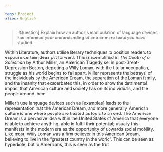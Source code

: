 ```yaml
---

tags: Project 
alias: English
---
```


> [!Question] 
> Explain how an author's manipulation of language devices has informed your understanding of one or more texts you have studied.

Within Literature, authors utilise literary techniques to position readers to espouse certain ideas put forward. This is exemplified in *The Death of a Salesman* by Arthur Miller, an American Tragedy set in post-Great-Depression Boston, depicting a Willy Loman, with the titular occupation, struggle as his world begins to fall apart. Miller represents the betrayal of the individuals by the American Dream, the separation of the Loman family, and the insanity that exacerbated this, in order to show the detrimental impact that American culture and society has on its individuals, and the people around them.

Miller’s use language devices such as [examples] leads to the representation that the American Dream, and more generally, American culture is one where people are treated as tools to an end. The American Dream is a pervasive idea within the United States of America that everyone is able to achieve anything, able to fulfil their potential; usually this manifests in the modern era as the opportunity of upwards social mobility. Like most, Willy Loman was a firm believer in this American Dream, believing to live in the “greatest country in the world”. This can be seen as hyperbole, but to Americans, this is seen as the trut